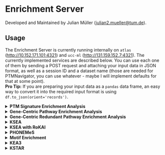 # Enrichment Server

Developed and Maintained by Julian Müller (julian2.mueller@tum.de).

## Usage

The Enrichment Server is currently running internally on `atlas` (http://10.152.171.101:4321)
and `ucc-ml` (http://131.159.152.7:4321).
The currently implemented services are described below. You can use each one of them by sending a POST request
and attaching your input data in JSON format, as well as a session ID and a dataset name
(those are needed for PTMNavigator, you can use whatever - maybe I will implement defaults for that at some point).  
<b>Pro Tip:</b> If you are preparing your input data as a `pandas` data frame, an easy way to convert it into the
required input format
is using
`df.to_json(orient='records')`.

<details>  
<summary> <b>PTM Signature Enrichment Analysis</b>
</summary>

<i>Description</i>

PTM-Centric Enrichment Analysis using the PTM Signature Database (PTMSigDB).
Basically a GSEA that is Single-Site-Centric (ssc).

<i>Endpoint</i>

`/ssgsea/ssc`

<i>Reference</i>

Code: https://github.com/broadinstitute/ssGSEA2.0  
Publication: https://www.mcponline.org/article/S1535-9476(20)31860-0/fulltext

<i>Input</i>

1. `.../ssc/flanking`: A list of PTM sites surrounded by their +-7 flanking sequence, and their expression in each
   experiment.
   E.g.:

```
 [...,
 {
  "id":"ALLQLDGTPRVCRAA-p",
  "Experiment01": 15.7046003342,
  "Experiment02": 12.9784002304
 },
 ...]
```

2. `.../ssc/uniprot`: Alternatively, encode the sites as a list of Uniprot identifiers and site positions:
   E.g.:

```
 [...,
 {
  "id":"Q96MK2;T832-p",
  "Experiment01":15.7046003342,
  "Experiment02":12.9784002304
 },
 ...]
```

<i>Example Command</i>

`curl -X POST -F file=@fixtures/ptm-sea/input/input_flanking.json
-F session_id=ABCDEF12345
-F dataset_name=ptm-sea http://10.152.171.101:4321/ssgsea/ssc/flanking
-o output_ptmsea_flanking.json`

`curl -X POST -F file=@fixtures/ptm-sea/input/input_uniprot.json
-F session_id=ABCDEF12345
-F dataset_name=ptm-sea http://10.152.171.101:4321/ssgsea/ssc/uniprot
-o output_ptmsea_uniprot.json`
</details>  



<details>  
<summary> <b>Gene-Centric Pathway Enrichment Analysis</b>
</summary>

<i>Description</i>  
Basically a GSEA against a database of pathway signatures.
We use the same algorithm as for PTM-SEA (ssGSEA),
but with the MSigDB database instead of PTMSigDB (https://www.gsea-msigdb.org/gsea/msigdb/human/collections.jsp).
This means when using this endpoint on a PTM datasets, the site-specific information cannot be used (data has to be
collapsed to gene level).  
We use the KEGG and Wikipathways signatures only
(running against the entire MSigDB would take a long time and is strongly discouraged by the creators).

<i>Endpoint</i>

`/ssgsea/gc`

<i>Reference</i>

Code: https://github.com/broadinstitute/ssGSEA2.0  
Publication: https://www.mcponline.org/article/S1535-9476(20)31860-0/fulltext

<i>Input</i>

A list of gene symbols, and their expression in each experiment.

E.g.:

```
 [...,
 {
  "id":"PSEN1",
  "Experiment01":10.0033998489,
  "Experiment02":14.6499004364
 },
 ...]
```

<i>Example Command</i>

`curl -X POST -F file=@fixtures/ssgsea/input/input.json
-F session_id=ABCDEF12345
-F dataset_name=genecentric http://10.152.171.101:4321/ssgsea/gc
-o output_gc.json`
</details>


<details>  
<summary> <b>Gene-Centric Redundant Pathway Enrichment Analysis</b>
</summary>

<i>Description</i>  
The only difference to gene-centric enrichment is that genes are repeatedly counted for each regulated site in the data.
It was shown in Krug et al. 2019 that while not performing as good as PTM-level enrichment,
this works better than only counting each gene with regulated sites once, regardless of the number of regulated sites.
Since gene-centric signatures are more comprehensive than site-centric signatures (e.g., they cover all human
WikiPathways and KEGG pathways),
it poses a good compromise between the two approaches.

<i>Endpoint</i>

`/ssgsea/gcr`

<i>Reference</i>

Code: https://github.com/broadinstitute/ssGSEA2.0  
Publication: https://www.mcponline.org/article/S1535-9476(20)31860-0/fulltext

<i>Input</i>

Identical to Non-Redundant Gene-Centric PEA.  
E.g.:

```
 [...,
 {
  "id":"PSEN1",
  "Experiment01":10.0033998489,
  "Experiment02":14.6499004364
 },
 ...]
```

<i>Example Command</i>

`curl -X POST -F file=@fixtures/ssgsea/input/input.json
-F session_id=ABCDEF12345
-F dataset_name=genecentricredundant http://10.152.171.101:4321/ssgsea/gcr
-o output_gcr.json`
</details>

<details>  
<summary> <b>KSEA</b>
</summary>

<i>Description</i>  
KSEA uses phosphoproteomics data (usually fold changes) and prior knowledge on kinase-substrate relationships to infer
kinase activities.
There are multiple implementations for KSEA, we use the one from the `kinact` package,
which compares the mean fold change among the set of substrates of a kinase to an expected value.
The implementation is based on a publication by Casado et al. (see below).
The prior knowledge we use are the most recent kinase-substrate relationships from PhosphoSitePlus, retrieved using
Omnipath on 2024-02-11. If you're interested, you can find the code to update the database
in `db/scripts/update_ksea_es_db.py`.

<i>Endpoint</i>

`/ksea`

<i>Reference</i>

Code:  https://github.com/saezlab/kinact  
Publication:  https://www.science.org/doi/10.1126/scisignal.2003573

<i>Input</i>

E.g.:
A list of phosphosites, encoded in the format `<Uniprot_Acc>_<Res><Position>`, and their expression in each experiment.

```
 [...,
 {
  "Site":"O75822_S11",
  "Experiment_1":0.0,
  "Experiment_2":-0.002266224,
  "Experiment_3":0.0
 },
 ...]
```

<i>Example Command</i>

`curl -X POST -F file=@fixtures/ksea/input/input.json
-F session_id=ABCDEF12345
-F dataset_name=ksea http://10.152.171.101:4321/ksea
-o output_ksea.json`

</details>


<details>  
<summary> <b>KSEA with RoKAI</b>
</summary>

<i>Description</i>  
This endpoint uses `RoKAI` to refine the phosphorylation profiles before using `kinact` to perform KSEA.
`RoKAI` has been shown to produce more robust results when combined with any kinase activity inference method (see the
publication by Yılmaz et al. below).
We use all 5 components of RoKAI's functional/structural neighbourhood network as information source (see Fig. 3 in the
publication).

<i>Endpoint</i>

`/ksea/rokai`

<i>Reference</i>

Code: https://github.com/serhan-yilmaz/RokaiApp  
Publication: https://www.nature.com/articles/s41467-021-21211-6

<i>Input</i>

Identical to KSEA.  
E.g.:

```
 [...,
 {
  "Site":"O75822_S11",
  "Experiment_1":0.0,
  "Experiment_2":-0.002266224,
  "Experiment_3":0.0
 },
 ...]
```

<i>Example Command</i>

`curl -X POST -F file=@fixtures/ksea/input/input.json
-F session_id=ABCDEF12345
-F dataset_name=ksea_rokai http://10.152.171.101:4321/ksea/rokai
-o output_ksea_rokai.json`

</details>



<details>
<summary> <b>PHONEMeS</b>
</summary>

<i>Description</i>

`PHONEMeS` uses a prior knowledge network of PPIs and Kinase-Substrate Relationships to reconstruct
a signaling network from a phosphoproteomics dataset and a set of perturbation targets.
The current version is a wrapper around the causal reasoning tool `CARNIVAL`.
Essentially it works by trimming away parts of the prior knowledge network until the resulting subnetwork
optimally explains the observed data.    
This endpoint first runs PHONEMeS on the input data and uses Cytoscape to set 2-D coordinates for the protein nodes.  
The _yFiles_ plugin (https://www.yworks.com/products/yfiles-layout-algorithms-for-cytoscape) is utilized to arrange the
graph in a hierarchic layout. The result is converted into JSON format and sent back to the User.
Note that the phosphosite nodes are trimmed away from the PHONEMeS result, only protein
nodes are returned.

<i>Endpoint</i>

`/phonemes`

<i>Reference</i>

Code: https://github.com/saezlab/PHONEMeS  
Publication: https://pubs.acs.org/doi/full/10.1021/acs.jproteome.0c00958

<i>Input</i>

A list of targets, split by experiment and regulation direction, as well as a list of sites,
encoded in the format `<Uniprot_Acc>_<Res><Position>`, together with the expression of each site in each experiment.

E.g.:

```
{
  "targets": {
    "Experiment01": {
      "up": [
        "RICTOR"
      ],
      "down": [
        "EGFR",
        "MAPKAPK2"
      ]
    },
    "Experiment02": {
      "up": [
        "AHNAK",
        "MTOR"
      ],
      "down": [
        "AKT1S1"
      ]
    }
  },
    "sites":  [...,
       {
        "Site":"O75822_S11",
        "Experiment_1":0.0,
        "Experiment_2":-0.002266224,
        "Experiment_3":0.0
       },
 ...]
 }
```

<i>Example Command</i>

`curl -X POST -F file=@fixtures/phonemes/input/input.json
-F session_id=ABCDEF12345
-F dataset_name=phonemes http://10.152.171.101:4321/phonemes
-o output_phonemes.json`

</details>


<details>  
<summary> <b>Motif Enrichment</b>
</summary>

<i>Description</i>

Performs a Kinase Motif Enrichment by making use of the Kinase Library (Johnson et al., Nature 2023).  
Position-specific scoring matrices are used to score the motif of each kinase against a phosphoproteomics dataset.  
The endpoint returns the enrichment values for every scored kinase motif.

<i>Endpoint</i>

`/motif_enrichment`

<i>Reference</i>

Code: https://kinase-library.phosphosite.org  
Publication: https://www.nature.com/articles/s41586-022-05575-3

<i>Input</i>

A list of modified sequences, the Uniprot accession number(s) of the proteins they reside on,
and for each experiment whether the peptide was up- or down-regulated.
E.g.:

```
 [...,
  {
    "Modified sequence": "RDS(ph)ASYR",
    "Proteins": "A0A1X7SBZ2;A0A5H1ZRQ2;Q92841;Q92841-1;Q92841-2;Q92841-3",
    "Experiment01": "down",
    "Experiment02": "up"
  },
 ...]
```

<i>Example Command</i>

`curl -X POST -F file=@fixtures/motif_enrichment/input/input.json
-F session_id=ABCDEF12345
-F dataset_name=motif_enrichment http://10.152.171.101:4321/motif_enrichment
-o output_motif_enrichment.json`

</details>


<details>  
<summary> <b>KEA3</b>
</summary>

<i>Description</i>

Performs Kinase Enrichment Analysis 3 (KEA3) enrichment.
KEA3 infers upstream kinases whose putative substrates are overrepresented
in a user-inputted list of proteins or differentially phosphorylated proteins.  
The endpoint calls the API of KEA3 and returns the `MeanRank` and `TopRank` tables of the query result.

<i>Endpoint</i>

`/kea3`

<i>Reference</i>

Code: https://maayanlab.cloud/kea3/templates/api.jsp  
Publication: https://academic.oup.com/nar/article/49/W1/W304/6279841

<i>Input</i>

A list of proteins for each experiment.
E.g.:

```
{
  "Experiment01": [
    "FOXM1",
    "SMAD9"
  ],
    "Experiment02": [
    "ZNF264",
    "TMPO",
    "ISL2"
  ]
```

<i>Example Command</i>

`curl -X POST -F file=@fixtures/kea3/input/input.json
-F session_id=ABCDEF12345
-F dataset_name=kea3 http://10.152.171.101:4321/kea3
-o output_kea3.json`

</details>

<details>  
<summary> <b>KSTAR</b>
</summary>

<i>Description</i>

Performs Kinase Activity Prediction using the KSTAR algorithm.  
Since KSTAR can only test for activity changes in one direction at a time, we only score down-regulations.  
As a threshold for retaining phosphorylation sites, we use a fixed value of 0, i.e., we retain all negative values.
Thus, the user needs to make sure to filter out non-significant regulations before using the endpoint.  
For reasons of performance, this endpoint only performs the hypergeometric tests for calculating enrichment scores
and p-values. The subsequent random analysis and Mann-Whitney-U test steps are omitted since they require significantly
more processing power and time.  

<i>Endpoint</i>

`/kstar`

<i>Reference</i>

Code: https://github.com/NaegleLab/KSTAR    
Publication: https://www.nature.com/articles/s41467-022-32017-5  

<i>Input</i>

A list of modified sequences, the Uniprot accession number(s) of the proteins they reside on,
and for each experiment the expression value of the peptide.
E.g.:

```
 [...,
 {
  "Modified sequence":"RS(ph)VGSDE",
  "Proteins":"C9JBX5;E9PAL7;P43307;P43307-2",
  "Experiment01":-1.2895137775,
  "Experiment02":-2.2462854621
 },
 ...]
```

<i>Example Command</i>

`curl -X POST -F file=@fixtures/kstar/input/input.json
-F session_id=ABCDEF12345
-F dataset_name=kstar http://10.152.171.101:4321/kstar
-o output_kstar.json`

</details>
